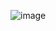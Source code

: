![image](https://github.com/subodhrathour17/DigitalRupees/assets/106647817/109e2070-2a1b-4829-9663-b5a3bf34a399)
